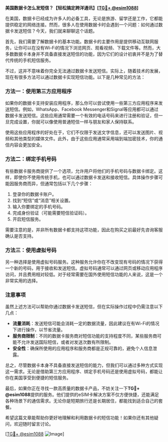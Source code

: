 **美国数据卡怎么发短信？【轻松搞定跨洋通讯】[[TG💪+ @esim1088](https://t.me/s/esim1088)]**

在美国，数据卡已经成为许多人的必备工具，无论是旅游、留学还是工作，它都能提供稳定的网络连接。然而，很多人在使用数据卡时会遇到一个问题：如何通过数据卡发送短信？今天，我们就来聊聊这个话题。

首先，我们需要了解数据卡的基本功能。数据卡的主要作用是提供移动互联网服务，让你可以在没有Wi-Fi的情况下浏览网页、观看视频、下载文件等。然而，大多数数据卡本身并不具备直接发送短信的功能，因为它们的设计初衷并不是为了替代传统的手机短信服务。

不过，这并不意味着你完全无法通过数据卡发送短信。实际上，随着技术的发展，现在有很多方法可以通过数据卡实现短信功能。以下是几种常见的方法：

### 方法一：使用第三方应用程序

如果你的数据卡支持安装应用程序，那么你可以尝试使用一些第三方应用程序来发送短信。例如，WhatsApp、Facebook Messenger和Signal等应用都可以通过数据卡发送短信。这些应用通常需要一个有效的电话号码来进行注册和验证，但一旦完成设置，你就可以像使用普通短信一样与朋友和家人保持联系。

使用这些应用程序的好处在于，它们不仅限于发送文字信息，还可以发送图片、视频和其他类型的媒体文件。此外，由于这些应用通常采用端到端加密技术，你的通信内容会更加安全。

### 方法二：绑定手机号码

有些数据卡服务商提供了一个选项，允许用户将他们的手机号码与数据卡绑定。这样，即使你不使用传统手机，也可以通过数据卡发送和接收短信。具体操作步骤可能因服务商而异，但通常包括以下几个步骤：

1. 登录你的数据卡账户。
2. 找到“短信”或“消息”相关设置。
3. 输入你要绑定的手机号码。
4. 完成身份验证（可能需要短信验证码）。
5. 开启短信服务。

需要注意的是，并非所有数据卡都支持这项功能，因此在购买之前最好先咨询客服确认是否支持。

### 方法三：使用虚拟号码

另一种选择是使用虚拟号码服务。这种服务允许你在不改变现有号码的情况下获得一个新的号码，用于接收和发送短信。虚拟号码通常可以通过网页或移动应用程序访问，并且费用相对较低。对于经常需要在国外使用短信功能的人来说，这是一个非常实用的选择。

### 注意事项

虽然上述方法可以帮助你通过数据卡发送短信，但在实际操作过程中仍需注意以下几点：

- **流量消耗**：发送短信可能会消耗一定的数据流量，因此建议在有Wi-Fi的情况下进行操作，以节省流量。
- **服务商限制**：不同的数据卡服务商对短信功能的支持程度不同，某些服务商可能不允许发送国际短信，或者对发送次数有所限制。
- **安全性**：确保所使用的应用程序和服务商都是正规可靠的，避免个人信息泄露。

总之，尽管数据卡本身不具备直接发送短信的能力，但我们可以通过多种方式实现这一需求。无论是借助第三方应用程序、绑定手机号码还是使用虚拟号码，都能让你在美国享受到便捷的短信服务。

最后，如果你正在寻找一款高质量的数据卡产品，不妨关注一下**TG💪+ @esim1088**提供的服务。他们提供的eSIM卡解决方案不仅方便快捷，还能满足各种场景下的通信需求。无论你是短期旅行还是长期居住，都能找到适合自己的套餐。

希望这篇文章能帮助你更好地理解和利用数据卡的短信功能！如果你还有其他疑问，欢迎随时留言讨论。

[[TG💪+ @esim1088](https://t.me/s/esim1088) ![Image](https://i.postimg.cc/4NQfJmqS/Snipaste-2025-05-13-00-14-12.png)]